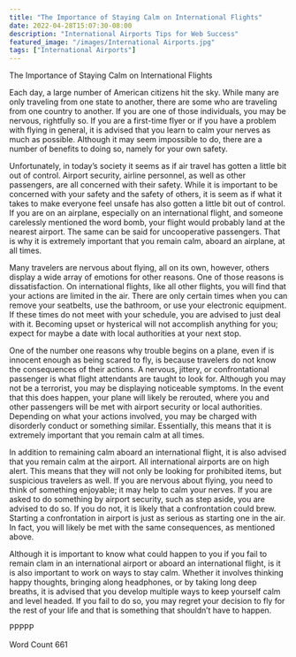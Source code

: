 ```yaml
---
title: "The Importance of Staying Calm on International Flights"
date: 2022-04-28T15:07:30-08:00
description: "International Airports Tips for Web Success"
featured_image: "/images/International Airports.jpg"
tags: ["International Airports"]
---
```


The Importance of Staying Calm on International Flights

Each day, a large number of American citizens hit the sky.  While many are only traveling from one state to another, there are some who are traveling from one country to another. If you are one of those individuals, you may be nervous, rightfully so.  If you are a first-time flyer or if you have a problem with flying in general, it is advised that you learn to calm your nerves as much as possible. Although it may seem impossible to do, there are a number of benefits to doing so, namely for your own safety.

Unfortunately, in today’s society it seems as if air travel has gotten a little bit out of control.  Airport security, airline personnel, as well as other passengers, are all concerned with their safety. While it is important to be concerned with your safety and the safety of others, it is seem as if what it takes to make everyone feel unsafe has also gotten a little bit out of control. If you are on an airplane, especially on an international flight, and someone carelessly mentioned the word bomb, your flight would probably land at the nearest airport. The same can be said for uncooperative passengers. That is why it is extremely important that you remain calm, aboard an airplane, at all times.

Many travelers are nervous about flying, all on its own, however, others display a wide array of emotions for other reasons. One of those reasons is dissatisfaction.  On international flights, like all other flights, you will find that your actions are limited in the air. There are only certain times when you can remove your seatbelts, use the bathroom, or use your electronic equipment. If these times do not meet with your schedule, you are advised to just deal with it. Becoming upset or hysterical will not accomplish anything for you; expect for maybe a date with local authorities at your next stop.

One of the number one reasons why trouble begins on a plane, even if is innocent enough as being scared to fly, is because travelers do not know the consequences of their actions. A nervous, jittery, or confrontational passenger is what flight attendants are taught to look for. Although you may not be a terrorist, you may be displaying noticeable symptoms. In the event that this does happen, your plane will likely be rerouted, where you and other passengers will be met with airport security or local authorities.  Depending on what your actions involved, you may be charged with disorderly conduct or something similar. Essentially, this means that it is extremely important that you remain calm at all times.

In addition to remaining calm aboard an international flight, it is also advised that you remain calm at the airport. All international airports are on high alert. This means that they will not only be looking for prohibited items, but suspicious travelers as well.  If you are nervous about flying, you need to think of something enjoyable; it may help to calm your nerves. If you are asked to do something by airport security, such as step aside, you are advised to do so. If you do not, it is likely that a confrontation could brew.  Starting a confrontation in airport is just as serious as starting one in the air.  In fact, you will likely be met with the same consequences, as mentioned above.

Although it is important to know what could happen to you if you fail to remain clam in an international airport or aboard an international flight, is it is also important to work on ways to stay calm.  Whether it involves thinking happy thoughts, bringing along headphones, or by taking long deep breaths, it is advised that you develop multiple ways to keep yourself calm and level headed.  If you fail to do so, you may regret your decision to fly for the rest of your life and that is something that shouldn’t have to happen.

PPPPP

Word Count 661

